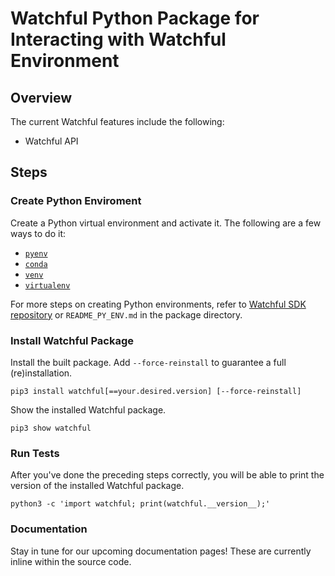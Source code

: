 # Watchful Python Package for Interacting with Watchful Environment

## Overview
The current Watchful features include the following:
- Watchful API
<!---
- Data Enrichment
--->

## Steps

### Create Python Enviroment
Create a Python virtual environment and activate it. The following are a few ways to do it:
- [`pyenv`](https://github.com/pyenv/pyenv)
- [`conda`](https://docs.conda.io/projects/conda/en/latest/user-guide/tasks/manage-environments.html)
- [`venv`](https://docs.python.org/3/library/venv.html)
- [`virtualenv`](https://virtualenv.pypa.io/en/latest/)

For more steps on creating Python environments, refer to [Watchful SDK repository](https://github.com/Watchfulio/watchful-py/blob/main/README_PY_ENV.md) or `README_PY_ENV.md` in the package directory.

### Install Watchful Package
Install the built package. Add `--force-reinstall` to guarantee a full (re)installation.
```command
pip3 install watchful[==your.desired.version] [--force-reinstall]
```
Show the installed Watchful package.
```command
pip3 show watchful
```

### Run Tests
After you've done the preceding steps correctly, you will be able to print the version of the installed Watchful package.
```command
python3 -c 'import watchful; print(watchful.__version__);'
```

### Documentation
Stay in tune for our upcoming documentation pages! These are currently inline within the source code.
